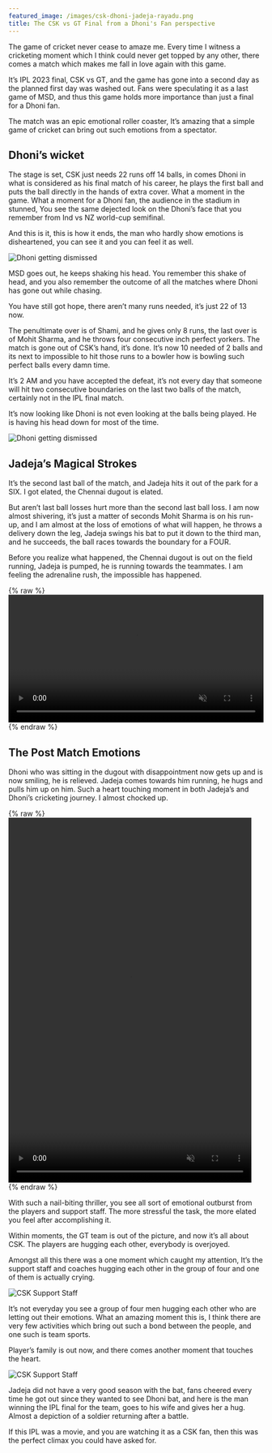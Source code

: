 ```yaml
---
featured_image: /images/csk-dhoni-jadeja-rayadu.png
title: The CSK vs GT Final from a Dhoni's Fan perspective
---
```

The game of cricket never cease to amaze me. Every time I witness a cricketing moment which I think could never get topped by any other, there comes a match which makes me fall in love again with this game.

It’s IPL 2023 final, CSK vs GT, and the game has gone into a second day as the planned first day was washed out. Fans were speculating it as a last game of MSD, and thus this game holds more importance than just a final for a Dhoni fan.

The match was an epic emotional roller coaster, It’s amazing that a simple game of cricket can bring out such emotions from a spectator.

## Dhoni’s wicket

The stage is set, CSK just needs 22 runs off 14 balls, in comes Dhoni in what is considered as his final match of his career, he plays the first ball and puts the ball directly in the hands of extra cover. What a moment in the game. What a moment for a Dhoni fan, the audience in the stadium in stunned, You see the same dejected look on the Dhoni’s face that you remember from Ind vs NZ world-cup semifinal.

And this is it, this is how it ends, the man who hardly show emotions is disheartened, you can see it and you can feel it as well.

![Dhoni getting dismissed](/images/dhoni-getting-dismissed.png)

MSD goes out, he keeps shaking his head. You remember this shake of head, and you also remember the outcome of all the matches where Dhoni has gone out while chasing.

You have still got hope, there aren’t many runs needed, it’s just 22 of 13 now.

The penultimate over is of Shami, and he gives only 8 runs, the last over is of Mohit Sharma, and he throws four consecutive inch perfect yorkers. The match is gone out of CSK’s hand, it’s done. It’s now 10 needed of 2 balls and its next to impossible to hit those runs to a bowler how is bowling such perfect balls every damn time.

It’s 2 AM and you have accepted the defeat, it’s not every day that someone will hit two consecutive boundaries on the last two balls of the match, certainly not in the IPL final match.

It’s now looking like Dhoni is not even looking at the balls being played. He is having his head down for most of the time.

![Dhoni getting dismissed](/images/dhoni-looking-down.jpeg)

## Jadeja’s Magical Strokes


It’s the second last ball of the match, and Jadeja hits it out of the park for a SIX. I got elated, the Chennai dugout is elated.

But aren’t last ball losses hurt more than the second last ball loss. I am now almost shivering, it’s just a matter of seconds Mohit Sharma is on his run-up, and I am almost at the loss of emotions of what will happen, he throws a delivery down the leg, Jadeja swings his bat to put it down to the third man, and he succeeds, the ball races towards the boundary for a FOUR.

Before you realize what happened, the Chennai dugout is out on the field running, Jadeja is pumped, he is running towards the teammates. I am feeling the adrenaline rush, the impossible has happened.

{% raw %}
<video width="100%" preload="auto" muted loop controls>
  <source src="/images/gt-vs-csk-2023-final-last-over.mp4" type="video/mp4">
  Your browser does not support the video tag.
</video>
{% endraw %}

## The Post Match Emotions

Dhoni who was sitting in the dugout with disappointment now gets up and is now smiling, he is relieved. Jadeja comes towards him running, he hugs and pulls him up on him. Such a heart touching moment in both Jadeja’s and Dhoni’s cricketing journey. I almost chocked up.

{% raw %}
<video width="480" height="720" style="display:block; margin:0" preload="auto" muted loop controls>
  <source src="/images/jadeja-hugging-dhoni.mp4" type="video/mp4">
  Your browser does not support the video tag.
</video>
{% endraw %}

With such a nail-biting thriller, you see all sort of emotional outburst from the players and support staff. The more stressful the task, the more elated you feel after accomplishing it.

Within moments, the GT team is out of the picture, and now it’s all about CSK. The players are hugging each other, everybody is overjoyed.

Amongst all this there was a one moment which caught my attention, It’s the support staff and coaches hugging each other in the group of four and one of them is actually crying.

![CSK Support Staff](/images/csk-support-staff.jpeg)


It’s not everyday you see a group of four men hugging each other who are letting out their emotions. What an amazing moment this is, I think there are very few activities which bring out such a bond between the people, and one such is team sports.

Player’s family is out now, and there comes another moment that touches the heart.

![CSK Support Staff](/images/jadeja-wife-hug.jpeg)

Jadeja did not have a very good season with the bat, fans cheered every time he got out since they wanted to see Dhoni bat, and here is the man winning the IPL final for the team, goes to his wife and gives her a hug. Almost a depiction of a soldier returning after a battle.

If this IPL was a movie, and you are watching it as a CSK fan, then this was the perfect climax you could have asked for.

